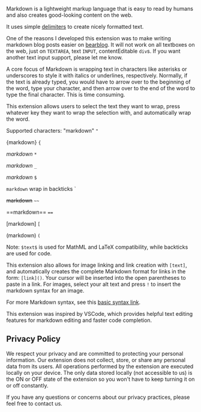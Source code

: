 Markdown is a lightweight markup language that is easy to read by humans and also creates good-looking content on the web.

It uses simple [delimiters](https://www.markdownguide.org/cheat-sheet/) to create nicely formatted text.

One of the reasons I developed this extension was to make writing markdown blog posts easier on [bearblog](https://bearblog.dev/). It will not work on all textboxes on the web, just on `TEXTAREA`, text `INPUT`, contentEditable `div`s. If you want another text input support, please let me know.

A core focus of Markdown is wrapping text in characters like asterisks or underscores to style it with italics or underlines, respectively. Normally, if the text is already typed, you would have to arrow over to the beginning of the word, type your character, and then arrow over to the end of the word to type the final character. This is time consuming.

This extension allows users to select the text they want to wrap, press whatever key they want to wrap the selection with, and automatically wrap the word.

Supported characters:
"markdown" `"`

{markdown} `{`

*markdown* `*`

_markdown_ `_`
 
$markdown$ `$`

`markdown` wrap in backticks `

~~markdown~~ `~~`

==markdown== `==`

[markdown] `[`

(markdown) `(`

Note: `$text$` is used for MathML and LaTeX compatibility, while backticks are used for code.

This extension also allows for image linking and link creation with `[text]`, and automatically creates the complete Markdown format for links in the form: `[link]()`. Your cursor will be inserted into the open parentheses to paste in a link. For images, select your alt text and press  `!` to insert the markdown syntax for an image.

For more Markdown syntax, see this [basic syntax link](https://www.markdownguide.org/basic-syntax/).

This extension was inspired by VSCode, which provides helpful text editing features for markdown editing and faster code completion.

## Privacy Policy
We respect your privacy and are committed to protecting your personal information. Our extension does not collect, store, or share any personal data from its users. All operations performed by the extension are executed locally on your device. The only data stored locally (not accessible to us) is the ON or OFF state of the extension so you won't have to keep turning it on or off constantly.

If you have any questions or concerns about our privacy practices, please feel free to contact us.

